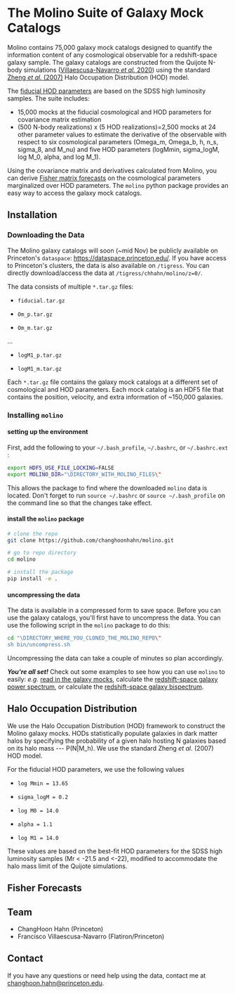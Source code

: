 # The Molino Suite of Galaxy Mock Catalogs
Molino contains 75,000 galaxy mock catalogs designed to quantify the information content of any cosmological observable for a redshift-space galaxy sample. The galaxy catalogs are constructed from the Quijote N-body simulations ([Villaescusa-Navarro _et al._ 2020](https://ui.adsabs.harvard.edu/abs/2020ApJS..250....2V/abstract)) using the standard [Zheng *et al.* (2007)](https://ui.adsabs.harvard.edu/abs/2007ApJ...667..760Z/abstract) Halo Occupation Distribution (HOD) model. 

The [fiducial HOD parameters](#halo-occupation-distribution) are based on the SDSS high luminosity samples. The suite includes: 

- 15,000 mocks at the fiducial cosmological and HOD parameters for covariance matrix estimation
- (500 N-body realizations) x (5 HOD realizations)=2,500 mocks at 24 other parameter values to estimate the derivative of the observable with respect to six cosmological parameters (Omega_m, Omega_b, h, n_s, sigma_8, and M_nu) and five HOD parameters (logMmin, sigma_logM, log M_0, alpha, and log M_1). 

Using the covariance matrix and derivatives calculated from Molino, you can derive [Fisher matrix forecasts](#fisher-forecasts) on the cosmological parameters marginalized over HOD parameters. The `molino` python package provides an easy way to access the galaxy mock catalogs.

## Installation
### Downloading the Data

The Molino galaxy catalogs will soon (~mid Nov) be publicly available on Princeton's `dataspace`: https://dataspace.princeton.edu/. If you have access to Princeton's clusters, the data is also available on `/tigress`. You can directly download/access the data at `/tigress/chhahn/molino/z=0/`. 

The data consists of multiple `*.tar.gz`  files: 

- `fiducial.tar.gz`

- `Om_p.tar.gz`

-  `Om_m.tar.gz`

  … 

- `logM1_p.tar.gz`

- `logM1_m.tar.gz`

Each `*.tar.gz` file contains the galaxy mock catalogs at a different set of cosmological and HOD parameters. Each mock catalog is an HDF5 file that contains the position, velocity, and extra information of ~150,000 galaxies. 

### Installing `molino`

#### setting up the environment

First, add the following to your `~/.bash_profile`, `~/.bashrc`, or `~/.bashrc.ext` : 

```bash
export HDF5_USE_FILE_LOCKING=FALSE
export MOLINO_DIR="\DIRECTORY_WITH_MOLINO_FILES\" 
```
This allows the package to find where the downloaded `molino` data is located. Don't forget to run `source ~/.bashrc` or `source ~/.bash_profile` on the command line so  that the changes take effect.

#### install the `molino` package

```bash
# clone the repo
git clone https://github.com/changhoonhahn/molino.git

# go to repo directory
cd molino

# install the package
pip install -e . 
```

#### uncompressing the data

The data is available in a compressed form to save space. Before you can use the galaxy catalogs, you'll first have to uncompress the data. You can use the following script in the `molino` package to do this: 

```bash
cd "\DIRECTORY_WHERE_YOU_CLONED_THE_MOLINO_REPO\"
sh bin/uncompress.sh
```

Uncompressing the data can take a couple of minutes so plan accordingly. 

***You're all set!*** Check out some examples to see how you can use `molino`  to easily: *e.g.* [read in the galaxy mocks](), calculate the [redshift-space galaxy power spectrum](), or calculate the [redshift-space galaxy bispectrum](). 

## Halo Occupation Distribution

We use the Halo Occupation Distribution (HOD) framework to construct the Molino galaxy mocks. HODs statistically populate galaxies in dark matter halos by specifying the probability of a given halo hosting N galaxies  based on its halo mass --- P(N|M_h)​. We use the standard Zheng _et al._ (2007) HOD model. 

For the fiducial HOD parameters, we use the following values

- `log Mmin = 13.65`

-  `sigma_logM = 0.2`
-  `log M0 = 14.0`
-  `alpha = 1.1`
-  `log M1 = 14.0`

These values are based on the best-fit HOD parameters for the SDSS high luminosity samples (Mr < -21.5 and <-22), modified to accommodate the halo mass limit of the Quijote simulations.

## Fisher Forecasts



## Team 
- ChangHoon Hahn (Princeton) 
- Francisco Villaescusa-Navarro (Flatiron/Princeton)



## Contact

If you have any questions or need help using the data, contact me at changhoon.hahn@princeton.edu. 
